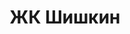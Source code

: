 ---
url: 'zhk-shishkin'
title: 'ЖК Шишкин'
city: 'Челябинск'
titleForLayots: 'данной квартире в ЖК Шишкин'
description: 'Жилой комплекс «Шишкин» расположен в экологически чистом направлении северо-запада в 2 км. от Челябинска по Новоградскому тракту. Здесь создана максимально комфортная среда для жителей. Безопасное место для всей семьи. Во дворах — игровые площадки для детей любого возраста, а также тихие зоны для отдыха. В ЖК «Шишкин» есть всё необходимое для современного городского жителя в окружении природы.'
year: '2025'
heroImage: '/public/шишкин/c749c093613e87d79466add5678df5a1cb8532fc 1.webp'
location: 'Сосновский'
buildingType: 'Панельный'

aboutSectionData: [
    {
        title: 'Инфраструктура и благоустройство',
        text: 'Кладовые для хранения личных вещей,
Велодорожки по всей территории комплекса,
Зарядка для электромобилей на территории жилого комплекса,
Безбарьерная среда — вход на уровне земли,
Сквозные подъезды в каждом дворе,
Благоустроенные зоны отдыха для взрослых и детей',
        image: '/шишкин/45ac61050d7a86f698ae9ba804c0d8d870196eb7.webp'
    },
    {
        title: 'Всё для детства',
        text: 'Дворы без машин,
Современные и безопасные площадки для детей,
Тихие зоны для отдыха и места для неспешных прогулок. В оформлении детских игровых пространств использованы природные материалы, которые помогают интерактивному общению детей с природой.
Для более взрослых детей двор также станет пространством для коммуникации, активности и веселья.',
        image: '/шишкин/e2eb3170ecfcdcf3b29580466a2adb3f645a3340.webp'
    },
    {
        title: 'Развитая инфраструктура',
        text: 'Мы гордимся разнообразием инфраструктуры, которая создана и продолжает развиваться вокруг нашего комплекса. Рестораны, кафе, фитнес-центры и парки - здесь есть все, чтобы удовлетворить ваши потребности и желания.',
        image: '/шишкин/feae05f8a2c09848a03a720809909347bd963f89.webp'
    }
]




galleryImages: ['/шишкин/1b21ab368b8b8a6223cbab78d598fd153516be21.webp', '/шишкин/e5449391f0fa268710bfe6379265d4eace0e48f8.webp', '/шишкин/1968c7bea025b1f679be5ce0e37586ad8237f076.webp', '/шишкин/3384831c9550f55dc206d4b5994126bf11cf0f88.webp', '/шишкин/beff1008bf435d1357c2f6293df5522d62032ba1.webp', '/шишкин/4aa1ecfaf87dd345bb741e2ac6b06b1d53278417.webp', '/шишкин/013c8def0b84d0b88a1f79a24904c7ffd0867d4c.webp', '/шишкин/54b60dcffcd6d2d3c08e8f2510e3237cd869ee01.webp', '/шишкин/068ce7e6b1ec9e2db8478610187a506922e05c47.webp', '/шишкин/45ac61050d7a86f698ae9ba804c0d8d870196eb7.webp', '/шишкин/74bd4e959ebc23b9f18328a63574f694444e4ca3.webp', '/шишкин/235db6ac9f7176ec0051e7fcb055d6d8a91e0e40.webp', '/шишкин/c749c093613e87d79466add5678df5a1cb8532fc 1.webp', '/шишкин/c44018384f8755ca0830e7e840b95d3a37ab4757.webp', '/шишкин/e2eb3170ecfcdcf3b29580466a2adb3f645a3340.webp', '/шишкин/feae05f8a2c09848a03a720809909347bd963f89.webp']
mapStatic: {
    mapLink: 'https://yandex.ru/maps/?um=constructor%3A3d55e3725ab3fcdafd872d1a7e682eaedc5ce7e1d212d9dda69cce4bfcc68dba&amp;source=constructorStatic',
    mapPath: 'https://api-maps.yandex.ru/services/constructor/1.0/static/?um=constructor%3A3d55e3725ab3fcdafd872d1a7e682eaedc5ce7e1d212d9dda69cce4bfcc68dba&amp;width=600&amp;height=450&amp;lang=ru_RU',
}
---